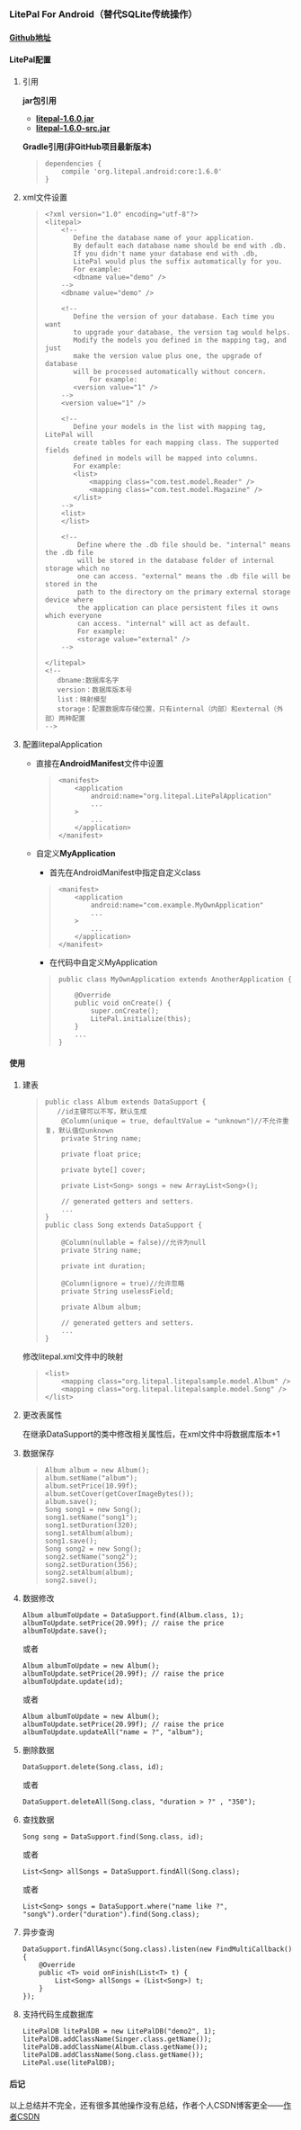 ### LitePal For Android（替代SQLite传统操作）

#### [Github地址](https://github.com/LitePalFramework/LitePal)

#### LitePal配置

1. 引用

   **jar包引用** 

   * [**litepal-1.6.0.jar**](https://github.com/LitePalFramework/LitePal/raw/master/downloads/litepal-1.6.0.jar)
   * [**litepal-1.6.0-src.jar**](https://github.com/LitePalFramework/LitePal/raw/master/downloads/litepal-1.6.0-src.jar)

   **Gradle引用(非GitHub项目最新版本)**

    > ```
    > dependencies {
    >     compile 'org.litepal.android:core:1.6.0'
    > }
    > ```

2. xml文件设置

   > ```
   > <?xml version="1.0" encoding="utf-8"?>
   > <litepal>
   >     <!--
   >     	Define the database name of your application. 
   >     	By default each database name should be end with .db. 
   >     	If you didn't name your database end with .db, 
   >     	LitePal would plus the suffix automatically for you.
   >     	For example:    
   >     	<dbname value="demo" />
   >     -->
   >     <dbname value="demo" />
   >
   >     <!--
   >     	Define the version of your database. Each time you want 
   >     	to upgrade your database, the version tag would helps.
   >     	Modify the models you defined in the mapping tag, and just 
   >     	make the version value plus one, the upgrade of database
   >     	will be processed automatically without concern.
   > 			For example:    
   >     	<version value="1" />
   >     -->
   >     <version value="1" />
   >
   >     <!--
   >     	Define your models in the list with mapping tag, LitePal will
   >     	create tables for each mapping class. The supported fields
   >     	defined in models will be mapped into columns.
   >     	For example:    
   >     	<list>
   >     		<mapping class="com.test.model.Reader" />
   >     		<mapping class="com.test.model.Magazine" />
   >     	</list>
   >     -->
   >     <list>
   >     </list>
   >     
   >     <!--
   >         Define where the .db file should be. "internal" means the .db file
   >         will be stored in the database folder of internal storage which no
   >         one can access. "external" means the .db file will be stored in the
   >         path to the directory on the primary external storage device where
   >         the application can place persistent files it owns which everyone
   >         can access. "internal" will act as default.
   >         For example:
   >         <storage value="external" />
   >     -->
   >     
   > </litepal>
   > <!-- 
   > 	dbname:数据库名字
   > 	version：数据库版本号
   > 	list：映射模型
   > 	storage：配置数据库存储位置，只有internal（内部）和external（外部）两种配置
   > -->
   > ```


3. 配置litepalApplication

   * 直接在**AndroidManifest**文件中设置

     > ```
     > <manifest>
     >     <application
     >         android:name="org.litepal.LitePalApplication"
     >         ...
     >     >
     >         ...
     >     </application>
     > </manifest>
     > ```

   * 自定义**MyApplication**

     * 首先在AndroidManifest中指定自定义class

     > ```
     > <manifest>
     >     <application
     >         android:name="com.example.MyOwnApplication"
     >         ...
     >     >
     >         ...
     >     </application>
     > </manifest>
     > ```

     * 在代码中自定义MyApplication

     > ```
     > public class MyOwnApplication extends AnotherApplication {
     >
     >     @Override
     >     public void onCreate() {
     >         super.onCreate();
     >         LitePal.initialize(this);
     >     }
     >     ...
     > }
     > ```

#### 使用

1. 建表

   > ```
   > public class Album extends DataSupport {
   > 	//id主键可以不写，默认生成
   >     @Column(unique = true, defaultValue = "unknown")//不允许重复，默认值位unknown
   >     private String name;
   > 	
   >     private float price;
   > 	
   >     private byte[] cover;
   > 	
   >     private List<Song> songs = new ArrayList<Song>();
   >
   >     // generated getters and setters.
   >     ...
   > }
   > public class Song extends DataSupport {
   > 	
   >     @Column(nullable = false)//允许为null
   >     private String name;
   > 	
   >     private int duration;
   > 	
   >     @Column(ignore = true)//允许忽略
   >     private String uselessField;
   > 	
   >     private Album album;
   >
   >     // generated getters and setters.
   >     ...
   > }
   > ```

   修改litepal.xml文件中的映射

   > ```
   > <list>
   >     <mapping class="org.litepal.litepalsample.model.Album" />
   >     <mapping class="org.litepal.litepalsample.model.Song" />
   > </list>
   > ```

2. 更改表属性

   在继承DataSupport的类中修改相关属性后，在xml文件中将数据库版本+1

3. 数据保存

   > ```
   > Album album = new Album();
   > album.setName("album");
   > album.setPrice(10.99f);
   > album.setCover(getCoverImageBytes());
   > album.save();
   > Song song1 = new Song();
   > song1.setName("song1");
   > song1.setDuration(320);
   > song1.setAlbum(album);
   > song1.save();
   > Song song2 = new Song();
   > song2.setName("song2");
   > song2.setDuration(356);
   > song2.setAlbum(album);
   > song2.save();
   > ```

4. 数据修改

   ```
   Album albumToUpdate = DataSupport.find(Album.class, 1);
   albumToUpdate.setPrice(20.99f); // raise the price
   albumToUpdate.save();
   ```

   或者

   ```
   Album albumToUpdate = new Album();
   albumToUpdate.setPrice(20.99f); // raise the price
   albumToUpdate.update(id);
   ```

   或者

   ```
   Album albumToUpdate = new Album();
   albumToUpdate.setPrice(20.99f); // raise the price
   albumToUpdate.updateAll("name = ?", "album");
   ```

5. 删除数据

   ```
   DataSupport.delete(Song.class, id);
   ```

   或者

   ```
   DataSupport.deleteAll(Song.class, "duration > ?" , "350");
   ```

6. 查找数据

   ```
   Song song = DataSupport.find(Song.class, id);
   ```

   或者

   ```
   List<Song> allSongs = DataSupport.findAll(Song.class);
   ```

   或者

   ```
   List<Song> songs = DataSupport.where("name like ?", "song%").order("duration").find(Song.class);
   ```

7. 异步查询

   ```
   DataSupport.findAllAsync(Song.class).listen(new FindMultiCallback() {
       @Override
       public <T> void onFinish(List<T> t) {
           List<Song> allSongs = (List<Song>) t;
       }
   });
   ```

8. 支持代码生成数据库

   ```
   LitePalDB litePalDB = new LitePalDB("demo2", 1);
   litePalDB.addClassName(Singer.class.getName());
   litePalDB.addClassName(Album.class.getName());
   litePalDB.addClassName(Song.class.getName());
   LitePal.use(litePalDB);
   ```



#### 后记

以上总结并不完全，还有很多其他操作没有总结，作者个人CSDN博客更全——[作者CSDN](http://blog.csdn.net/guolin_blog/article/details/38556989)


